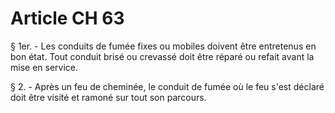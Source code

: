 # Article CH 63

§ 1er. - Les conduits de fumée fixes ou mobiles doivent être entretenus en bon état. Tout conduit brisé ou crevassé doit être réparé ou refait avant la mise en service.

§ 2. - Après un feu de cheminée, le conduit de fumée où le feu s'est déclaré doit être visité et ramoné sur tout son parcours.
